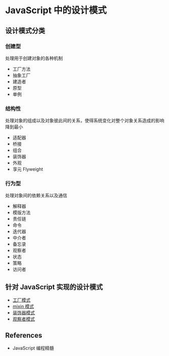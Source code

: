 # JavaScript 中的设计模式

## 设计模式分类

### 创建型

处理用于创建对象的各种机制

- 工厂方法
- 抽象工厂
- 建造者
- 原型
- 单例

### 结构性

处理对象的组成以及对象彼此间的关系，使得系统变化对整个对象关系造成的影响降到最小

- 适配器
- 桥接
- 组合
- 装饰器
- 外观
- 享元 Flyweight

### 行为型

处理对象间的依赖关系以及通信

- 解释器
- 模版方法
- 责任链
- 命令
- 迭代器
- 中介者
- 备忘录
- 观察者
- 状态
- 策略
- 访问者

## 针对 JavaScript 实现的设计模式

- [工厂模式](./工厂模式.md)
- [mixin 模式](./mixin-模式.md)
- [装饰器模式](./装饰器模式.md)
- [观察者模式](./观察者模式.md)

## References

- JavaScript 编程精髓

